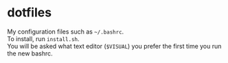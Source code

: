 # dotfiles
My configuration files such as `~/.bashrc`.  
To install, run `install.sh`.  
You will be asked what text editor (`$VISUAL`) you prefer the first time you run the new bashrc.

